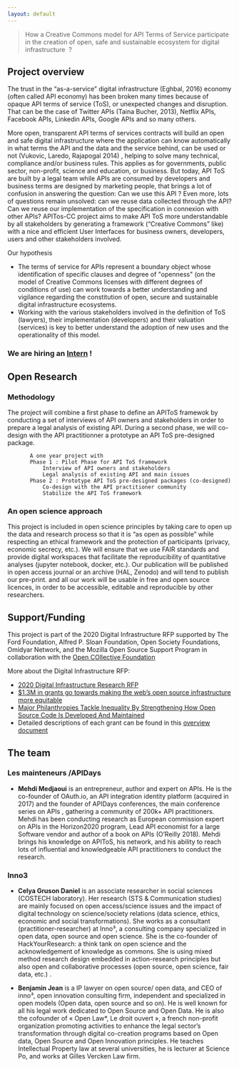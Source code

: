 ```yaml
---
layout: default
---
```


> How a Creative Commons model for API Terms of Service participate in the creation of open, safe and sustainable ecosystem for digital infrastructure   ?

## Project overview 

The trust in the “as-a-service” digital infrastructure (Eghbal, 2016) economy (often called API economy) has been broken many times because of opaque API terms of service (ToS), or unexpected changes and disruption. That can be the case of Twitter APIs (Taina Bucher, 2013), Netflix APIs, Facebook APIs, Linkedin APIs, Google APIs and so many others. 

More open, transparent API terms of services contracts will build an open and safe digital infrastructure where the application can know automatically in what terms the API and the data and the service behind, can be used or not (Vukovic, Laredo, Rajapogal 2014) , helping to solve many technical, compliance and/or business rules. This applies as for governments, public sector, non-profit, science and education, or business.
But today, API ToS are built by a legal team while APIs are consumed by developers and business terms are designed by marketing people, that brings a lot of confusion in answering the question: Can we use this API ? Even more, lots of questions remain unsolved: can we reuse data collected through the API? Can we reuse our implementation of the specification in connexion with other APIs?
APITos-CC project aims to make API ToS more understandable by all stakeholders by generating a framework (“Creative Commons” like) with a nice and efficient User Interfaces for business owners, developers, users and other stakeholders involved. 

Our hypothesis 
- The terms of service for APIs represent a boundary object whose identification of specific clauses and degree of "openness" (on the model of Creative Commons licenses with different degrees of conditions of use) can work towards a better understanding and vigilance regarding the constitution of open, secure and sustainable digital infrastructure ecosystems.  
- Working with the various stakeholders involved in the definition of ToS (lawyers), their implementation (developers) and their valuation (services) is key to better understand the adoption of new uses and the operationality of this model.

### We are hiring an [Intern](https://inno3.fr/actualite/internship-api-terms-service-towards-creative-commons-model) ! 


## Open Research 

### Methodology 

The project will combine a first phase to define an APIToS framewok by conducting a set of interviews of API owners and stakeholders in order to prepare a legal analysis of existing API. During a second phase, we will  co-design with the API practitionner a prototype an API ToS pre-designed package. 

           A one year project with 
           Phase 1 : Pilot Phase for API ToS framework
               Interview of API owners and stakeholders
               Legal analysis of existing API and main issues
           Phase 2 : Prototype API ToS pre-designed packages (co-designed)
               Co-design with the API practitioner community
               Stabilize the API ToS framework

### An open science approach

This project is included in open science principles by taking care to open up the data and research process so that it is “as open as possible” while respecting an ethical framework and the protection of participants (privacy, economic secrecy, etc.). We will ensure that we use FAIR standards and provide digital workspaces that facilitate the reproducibility of quantitative analyses (jupyter notebook, docker, etc.). Our publication will be published in open access journal or an archive (HAL, Zenodo) and will tend to publish our pre-print. and all our work will be usable in free and open source licences, in order to be accessible, editable and reproducible by other researchers. 

## Support/Funding 

This project is part of the 2020 Digital Infrastructure RFP supported by The Ford Foundation, Alfred P. Sloan Foundation, Open Society Foundations, Omidyar Network, and the Mozilla Open Source Support Program in collaboration with the [Open COllective Foundation](https://opencollective.com/foundation)

More about the Digital Infrastructure RFP:

- [2020 Digital Infrastructure Research RFP](https://fordfoundation.forms.fm/2020-digital-infrastructure-research-rfp/forms/8103)
- [$1.3M in grants go towards making the web’s open source infrastructure more equitable](https://techcrunch.com/2021/03/03/1-3m-in-grants-go-towards-making-the-webs-open-source-infrastructure-more-equitable/)
- [Major Philanthropies Tackle Inequality By Strengthening How Open Source Code Is Developed And Maintained](https://www.prnewswire.com/news-releases/major-philanthropies-tackle-inequality-by-strengthening-how-open-source-code-is-developed-and-maintained-301239220.html?tc=eml_cleartime)
- Detailed descriptions of each grant can be found in this [overview document](https://docs.google.com/document/d/1EiisqGbUEUwJMwFl1y0RMHHH8KBQBvLhasVheNlWl9I/edit)

## The team

### Les mainteneurs /APIDays
- **Mehdi Medjaoui** is an entrepreneur, author and expert on APIs. He is the co-founder of OAuth.io, an API integration identity platform (acquired in 2017) and the founder of APIDays conferences, the main conference series on APIs , gathering a community of 200k+ API practitioners. Mehdi has been conducting research as European commission expert on APIs in the Horizon2020 program, Lead API economist for a large Software vendor and author of a book on APIs (O’Reilly 2018). Mehdi brings his knowledge on APIToS, his network, and his ability to reach lots of influential and knowledgeable API practitioners to conduct the research.

### Inno3

- **Celya Gruson Daniel** is an associate researcher in social sciences (COSTECH laboratory). Her research (STS & Communication studies) are mainly focused on open access/science issues and the impact of digital technology on science/society relations (data science, ethics, economic and social transformations). She works as a consultant (practitioner-researcher) at Inno³, a consulting company specialized in open data, open source and open science. She is the co-founder of HackYourResearch: a think tank on open science and the acknowledgement of knowledge as commons. She is using mixed method research design embedded in action-research principles but also open and collaborative processes (open source, open science, fair data, etc.) . 

- **Benjamin Jean** is a IP lawyer on open source/ open data, and CEO of inno³, open innovation consulting firm, independent and specialized in open models (Open data, open source and so on). He is well known for all his legal work dedicated to Open Source and Open Data. He is also the cofounder of « Open Law*, Le droit ouvert », a french non-profit organization promoting activities to enhance the legal sector’s transformation through digital co-creation programs based on Open data, Open Source and Open Innovation principles. He teaches Intellectual Property law at several universities, he is lecturer at Science Po, and works at Gilles Vercken Law firm. 



